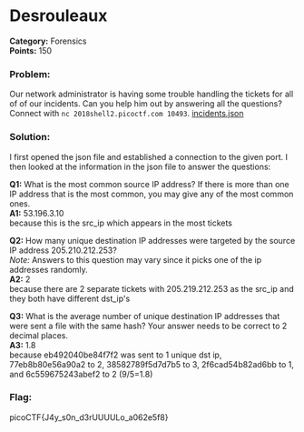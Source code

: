 # Desrouleaux
__Category:__ Forensics  
__Points:__ 150

### Problem:

Our network administrator is having some trouble handling the tickets for all of of our incidents. Can you help him out by answering all the questions? Connect with `nc 2018shell2.picoctf.com 10493`. [incidents.json](https://2018shell3.picoctf.com/static/9a34d3edda040f8c10c208405804ebea/incidents.json)

### Solution:

I first opened the json file and established a connection to the given port. I then looked at the information in the json file to answer the questions:



__Q1:__ What is the most common source IP address? If there is more than one IP address that is the most common, you may give any of the most common ones.  
__A1:__ 53.196.3.10  
because this is the src_ip which appears in the most tickets


__Q2:__ How many unique destination IP addresses were targeted by the source IP address 205.210.212.253?  
_Note:_ Answers to this question may vary since it picks one of the ip addresses randomly.  
__A2:__ 2  
because there are 2 separate tickets with 205.219.212.253 as the src_ip and they both have different dst_ip's

__Q3:__ What is the average number of unique destination IP addresses that were sent a file with the same hash? Your answer needs to be correct to 2 decimal places.  
__A3:__ 1.8  
because eb492040be84f7f2 was sent to 1 unique dst ip, 77eb8b80e56a90a2 to 2, 38582789f5d7d7b5 to 3, 2f6cad54b82ad6bb to 1, and 6c559675243abef2 to 2 (9/5=1.8)

### Flag:

picoCTF{J4y_s0n_d3rUUUULo_a062e5f8}

